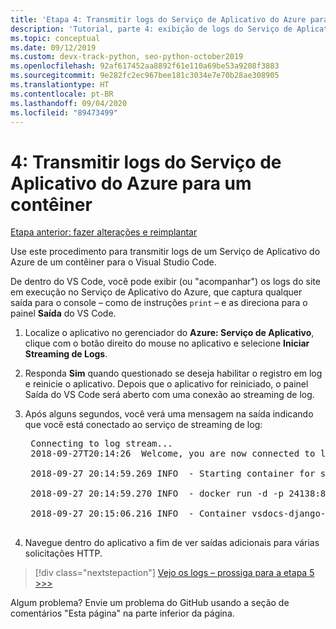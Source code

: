 ```yaml
---
title: 'Etapa 4: Transmitir logs do Serviço de Aplicativo do Azure para um contêiner dentro do Visual Studio Code'
description: 'Tutorial, parte 4: exibição de logs do Serviço de Aplicativo do Azure para monitorar seu comportamento.'
ms.topic: conceptual
ms.date: 09/12/2019
ms.custom: devx-track-python, seo-python-october2019
ms.openlocfilehash: 92af617452aa8892f61e110a69be53a9208f3883
ms.sourcegitcommit: 9e282fc2ec967bee181c3034e7e70b28ae308905
ms.translationtype: HT
ms.contentlocale: pt-BR
ms.lasthandoff: 09/04/2020
ms.locfileid: "89473499"
---
```

# <a name="4-stream-logs-from-azure-app-service-for-a-container"></a>4: Transmitir logs do Serviço de Aplicativo do Azure para um contêiner

[Etapa anterior: fazer alterações e reimplantar](tutorial-deploy-containers-03.md)

Use este procedimento para transmitir logs de um Serviço de Aplicativo do Azure de um contêiner para o Visual Studio Code.

De dentro do VS Code, você pode exibir (ou "acompanhar") os logs do site em execução no Serviço de Aplicativo do Azure, que captura qualquer saída para o console – como de instruções `print` – e as direciona para o painel **Saída** do VS Code.

1. Localize o aplicativo no gerenciador do **Azure: Serviço de Aplicativo**, clique com o botão direito do mouse no aplicativo e selecione **Iniciar Streaming de Logs**.

1. Responda **Sim** quando questionado se deseja habilitar o registro em log e reinicie o aplicativo. Depois que o aplicativo for reiniciado, o painel Saída do VS Code será aberto com uma conexão ao streaming de log.

1. Após alguns segundos, você verá uma mensagem na saída indicando que você está conectado ao serviço de streaming de log:

    <pre>
    Connecting to log stream...
    2018-09-27T20:14:26  Welcome, you are now connected to log-streaming service.

    2018-09-27 20:14:59.269 INFO  - Starting container for site

    2018-09-27 20:14:59.270 INFO  - docker run -d -p 24138:8000 --name vsdocs-django-sample-container_0 -e WEBSITES_PORT=8000 -e WEBSITE_SITE_NAME=vsdocs-django-sample-container -e WEBSITE_AUTH_ENABLED=False -e WEBSITE_ROLE_INSTANCE_ID=0 -e WEBSITE_INSTANCE_ID=02c705ae24eaf5f298e553a9c2724b9fe4485707c2d1c36137cd02931091e561 -e HTTP_LOGGING_ENABLED=1 vsdocsregistry.azurecr.io/python-sample-vscode-django-tutorial:latest

    2018-09-27 20:15:06.216 INFO  - Container vsdocs-django-sample-container_0 for site vsdocs-django-sample-container initialized successfully.
    </pre>

1. Navegue dentro do aplicativo a fim de ver saídas adicionais para várias solicitações HTTP.

> [!div class="nextstepaction"]
> [Vejo os logs – prossiga para a etapa 5 >>>](tutorial-deploy-containers-05.md)

Algum problema? Envie um problema do GitHub usando a seção de comentários "Esta página" na parte inferior da página.
